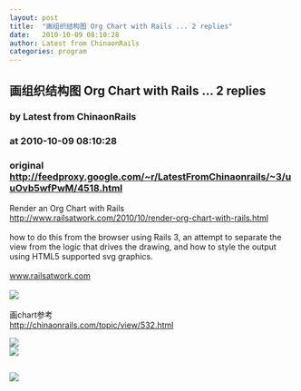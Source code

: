```yaml
---
layout: post
title:  "画组织结构图 Org Chart with Rails ... 2 replies"
date:   2010-10-09 08:10:28
author: Latest from ChinaonRails
categories: program
---
```


## 画组织结构图 Org Chart with Rails ... 2 replies
### by Latest from ChinaonRails
### at 2010-10-09 08:10:28
### original <http://feedproxy.google.com/~r/LatestFromChinaonrails/~3/uuOvb5wfPwM/4518.html>

Render an Org Chart with Rails<br>
<a href="http://www.railsatwork.com/2010/10/render-org-chart-with-rails.html" rel="nofollow external">http://www.railsatwork.com/2010/10/render-org-chart-with-rails.html</a><br>
<br>
how to do this from the browser using Rails 3, an attempt to separate the view from the logic that drives the drawing, and how to style the output using HTML5 supported svg graphics. <br>
<br>
www.railsatwork.com <br>
<br>
<img src="http://b.imagehost.org/0878/Screen_shot_2010-10-08_at_1_38_58_AM.png" border="0"><br>
<br>
画chart参考<br>
<a href="http://chinaonrails.com/topic/view/532.html" rel="nofollow external">http://chinaonrails.com/topic/view/532.html</a>
<p><a href="http://feedads.g.doubleclick.net/~a/497oZjvy-vZicS_zM4fXSdhFrG0/0/da"><img src="http://feedads.g.doubleclick.net/~a/497oZjvy-vZicS_zM4fXSdhFrG0/0/di" border="0" ismap></a><br>
<a href="http://feedads.g.doubleclick.net/~a/497oZjvy-vZicS_zM4fXSdhFrG0/1/da"><img src="http://feedads.g.doubleclick.net/~a/497oZjvy-vZicS_zM4fXSdhFrG0/1/di" border="0" ismap></a></p><img src="http://feeds.feedburner.com/~r/LatestFromChinaonrails/~4/uuOvb5wfPwM" height="1" width="1"><img src="http://www1.feedsky.com/t1/421444150/RubyonRails_q5tb/feedsky/s.gif?r=http://feedproxy.google.com/~r/LatestFromChinaonrails/~3/uuOvb5wfPwM/4518.html" border="0" height="0" width="0"><p><a href="http://www1.feedsky.com/r/l/feedsky/RubyonRails_q5tb/421444150/art01.html"><img border="0" ismap src="http://www1.feedsky.com/r/i/feedsky/RubyonRails_q5tb/421444150/art01.gif"></a></p>